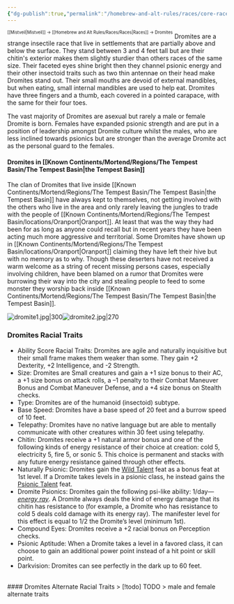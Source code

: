```yaml
---
{"dg-publish":true,"permalink":"/homebrew-and-alt-rules/races/core-races/dromites/"}
---
```


<sup><sup>[[Mistveil\|Mistveil]] → [[Homebrew and Alt Rules/Races/Races\|Races]] → Dromites</sup></sup>
Dromites are a strange insectile race that live in settlements that are partially above and below the surface. They stand between 3 and 4 feet tall but are their chitin's exterior makes them slightly sturdier than others races of the same size. Their faceted eyes shine bright then they channel psionic energy and their other insectoid traits such as two thin antennae on their head make Dromites stand out. Their small mouths are devoid of external mandibles, but when eating, small internal mandibles are used to help eat. Dromites have three fingers and a thumb, each covered in a pointed carapace, with the same for their four toes.

The vast majority of Dromites are asexual but rarely a male or female Dromite is born. Females have expanded psionic strength and are put in a position of leadership amongst Dromite culture whilst the males, who are less inclined towards psionics but are stronger than the average Dromite act as the personal guard to the females.
#### Dromites in [[Known Continents/Mortend/Regions/The Tempest Basin/The Tempest Basin\|the Tempest Basin]]
The clan of Dromites that live inside [[Known Continents/Mortend/Regions/The Tempest Basin/The Tempest Basin\|the Tempest Basin]] have always kept to themselves, not getting involved with the others who live in the area and only rarely leaving the jungles to trade with the people of [[Known Continents/Mortend/Regions/The Tempest Basin/locations/Oranport\|Oranport]]. At least that was the way they had been for as long as anyone could recall but in recent years they have been acting much more aggressive and territorial. Some Dromites have shown up in [[Known Continents/Mortend/Regions/The Tempest Basin/locations/Oranport\|Oranport]] claiming they have left their hive but with no memory as to why. Though these deserters have not received a warm welcome as a string of recent missing persons cases, especially involving children, have been blamed on a rumor that Dromites were burrowing their way into the city and stealing people to feed to some monster they worship back inside [[Known Continents/Mortend/Regions/The Tempest Basin/The Tempest Basin\|the Tempest Basin]].

![dromite1.jpg|300](/img/user/Attachments/dromite1.jpg)![dromite2.jpg|270](/img/user/Attachments/dromite2.jpg)
### Dromites Racial Traits
- Ability Score Racial Traits: Dromites are agile and naturally inquisitive but their small frame makes them weaker than some. They gain +2 Dexterity, +2 Intelligence, and -2 Strength.
- Size: Dromites are Small creatures and gain a +1 size bonus to their AC, a +1 size bonus on attack rolls, a –1 penalty to their Combat Maneuver Bonus and Combat Maneuver Defense, and a +4 size bonus on Stealth checks.
- Type: Dromites are of the humanoid (insectoid) subtype.
- Base Speed: Dromites have a base speed of 20 feet and a burrow speed of 10 feet.
- Telepathy: Dromites have no native language but are able to mentally communicate with other creatures within 30 feet using telepathy.
- Chitin: Dromites receive a +1 natural armor bonus and one of the following kinds of energy resistance of their choice at creation: cold 5, electricity 5, fire 5, or sonic 5. This choice is permanent and stacks with any future energy resistance gained through other effects.
- Naturally Psionic: Dromites gain the [Wild Talent](https://www.d20pfsrd.com/feats/wild-talent) feat as a bonus feat at 1st level. If a Dromite takes levels in a psionic class, he instead gains the [Psionic Talent](https://www.d20pfsrd.com/feats/psionic-talent-psionic) feat.
- Dromite Psionics: Dromites gain the following psi-like ability: 1/day—*[energy ray](https://www.d20pfsrd.com/alternative-rule-systems/psionics-unleashed/psionic-powers/e/energy-ray)*. A Dromite always deals the kind of energy damage that its chitin has resistance to (for example, a Dromite who has resistance to cold 5 deals cold damage with its energy ray). The manifester level for this effect is equal to 1/2 the Dromite’s level (minimum 1st).
- Compound Eyes: Dromites receive a +2 racial bonus on Perception checks.
- Psionic Aptitude: When a Dromite takes a level in a favored class, it can choose to gain an additional power point instead of a hit point or skill point.
- Darkvision: Dromites can see perfectly in the dark up to 60 feet.
<br>
#### Dromites Alternate Racial Traits
> [!todo] TODO
> male and female alternate traits